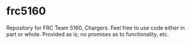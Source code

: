 # frc5160
Repository for FRC Team 5160, Chargers. 
Feel free to use code either in part or whole.  Provided as is; no promises as to functionality, etc.
